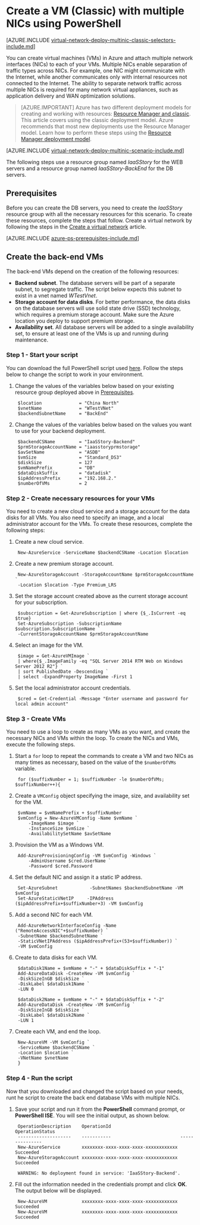 <properties
    pageTitle="Create a VM (Classic) with multiple NICs using PowerShell | Azure"
    description="Learn how to create a VM with multiple NICs through the classic deployment model using PowerShell."
    services="virtual-network"
    documentationcenter="na"
    author="jimdial"
    manager="carmonm"
    editor=""
    tags="azure-service-management" />
<tags
    ms.assetid="6e50f39a-2497-4845-a5d4-7332dbc203c5"
    ms.service="virtual-network"
    ms.devlang="na"
    ms.topic="article"
    ms.tgt_pltfrm="na"
    ms.workload="infrastructure-services"
    ms.date="02/02/2016"
    wacn.date=""
    ms.author="jdial" />

# Create a VM (Classic) with multiple NICs using PowerShell

[AZURE.INCLUDE [virtual-network-deploy-multinic-classic-selectors-include.md](../../includes/virtual-network-deploy-multinic-classic-selectors-include.md)]

You can create virtual machines (VMs) in Azure and attach multiple network interfaces (NICs) to each of your VMs. Multiple NICs enable separation of traffic types across NICs. For example, one NIC might communicate with the Internet, while another communicates only with internal resources not connected to the Internet. The ability to separate network traffic across multiple NICs is required for many network virtual appliances, such as application delivery and WAN optimization solutions.

> [AZURE.IMPORTANT]
> Azure has two different deployment models for creating and working with resources:  [Resource Manager and classic](/documentation/articles/resource-manager-deployment-model/). This article covers using the classic deployment model. Azure recommends that most new deployments use the Resource Manager model. Learn how to perform these steps using the [Resource Manager deployment model](/documentation/articles/virtual-network-deploy-multinic-arm-ps/).

[AZURE.INCLUDE [virtual-network-deploy-multinic-scenario-include.md](../../includes/virtual-network-deploy-multinic-scenario-include.md)]

The following steps use a resource group named *IaaSStory* for the WEB servers and a resource group named *IaaSStory-BackEnd* for the DB servers.

## Prerequisites

Before you can create the DB servers, you need to create the *IaaSStory* resource group with all the necessary resources for this scenario. To create these resources, complete the steps that follow. Create a virtual network by following the steps in the [Create a virtual network](/documentation/articles/virtual-networks-create-vnet-classic-netcfg-ps/) article.

[AZURE.INCLUDE [azure-ps-prerequisites-include.md](../../includes/azure-ps-prerequisites-include.md)]

## Create the back-end VMs
The back-end VMs depend on the creation of the following resources:

* **Backend subnet**. The database servers will be part of a separate subnet, to segregate traffic. The script below expects this subnet to exist in a vnet named *WTestVnet*.
* **Storage account for data disks**. For better performance, the data disks on the database servers will use solid state drive (SSD) technology, which requires a premium storage account. Make sure the Azure location you deploy to support premium storage.
* **Availability set**. All database servers will be added to a single availability set, to ensure at least one of the VMs is up and running during maintenance.

### Step 1 - Start your script
You can download the full PowerShell script used [here](https://raw.githubusercontent.com/Azure/azure-quickstart-templates/master/IaaS-Story/11-MultiNIC/classic/virtual-network-deploy-multinic-classic-ps.ps1). Follow the steps below to change the script to work in your environment.

1. Change the values of the variables below based on your existing resource group deployed above in [Prerequisites](#Prerequisites).

        $location              = "China North"
        $vnetName              = "WTestVNet"
        $backendSubnetName     = "BackEnd"

2. Change the values of the variables below based on the values you want to use for your backend deployment.

        $backendCSName         = "IaaSStory-Backend"
        $prmStorageAccountName = "iaasstoryprmstorage"
        $avSetName             = "ASDB"
        $vmSize                = "Standard_DS3"
        $diskSize              = 127
        $vmNamePrefix          = "DB"
        $dataDiskSuffix        = "datadisk"
        $ipAddressPrefix       = "192.168.2."
        $numberOfVMs           = 2

### Step 2 - Create necessary resources for your VMs
You need to create a new cloud service and a storage account for the data disks for all VMs. You also need to specify an image, and a local administrator account for the VMs. To create these resources, complete the following steps:

1. Create a new cloud service.

        New-AzureService -ServiceName $backendCSName -Location $location

2. Create a new premium storage account.

        New-AzureStorageAccount -StorageAccountName $prmStorageAccountName `
        -Location $location -Type Premium_LRS

3. Set the storage account created above as the current storage account for your subscription.

        $subscription = Get-AzureSubscription | where {$_.IsCurrent -eq $true}  
        Set-AzureSubscription -SubscriptionName $subscription.SubscriptionName `
        -CurrentStorageAccountName $prmStorageAccountName

4. Select an image for the VM.

        $image = Get-AzureVMImage `
        | where{$_.ImageFamily -eq "SQL Server 2014 RTM Web on Windows Server 2012 R2"} `
        | sort PublishedDate -Descending `
        | select -ExpandProperty ImageName -First 1

5. Set the local administrator account credentials.

        $cred = Get-Credential -Message "Enter username and password for local admin account"

### Step 3 - Create VMs
You need to use a loop to create as many VMs as you want, and create the necessary NICs and VMs within the loop. To create the NICs and VMs, execute the following steps.

1. Start a `for` loop to repeat the commands to create a VM and two NICs as many times as necessary, based on the value of the `$numberOfVMs` variable.

        for ($suffixNumber = 1; $suffixNumber -le $numberOfVMs; $suffixNumber++){

2. Create a `VMConfig` object specifying the image, size, and availability set for the VM.

        $vmName = $vmNamePrefix + $suffixNumber
        $vmConfig = New-AzureVMConfig -Name $vmName `
            -ImageName $image `
            -InstanceSize $vmSize `
            -AvailabilitySetName $avSetName

3. Provision the VM as a Windows VM.

        Add-AzureProvisioningConfig -VM $vmConfig -Windows `
            -AdminUsername $cred.UserName `
            -Password $cred.Password

4. Set the default NIC and assign it a static IP address.

        Set-AzureSubnet            -SubnetNames $backendSubnetName -VM $vmConfig
        Set-AzureStaticVNetIP     -IPAddress ($ipAddressPrefix+$suffixNumber+3) -VM $vmConfig

5. Add a second NIC for each VM.

        Add-AzureNetworkInterfaceConfig -Name ("RemoteAccessNIC"+$suffixNumber) `
        -SubnetName $backendSubnetName `
        -StaticVNetIPAddress ($ipAddressPrefix+(53+$suffixNumber)) `
        -VM $vmConfig

6. Create to data disks for each VM.

        $dataDisk1Name = $vmName + "-" + $dataDiskSuffix + "-1"    
        Add-AzureDataDisk -CreateNew -VM $vmConfig `
        -DiskSizeInGB $diskSize `
        -DiskLabel $dataDisk1Name `
        -LUN 0

        $dataDisk2Name = $vmName + "-" + $dataDiskSuffix + "-2"   
        Add-AzureDataDisk -CreateNew -VM $vmConfig `
        -DiskSizeInGB $diskSize `
        -DiskLabel $dataDisk2Name `
        -LUN 1

7. Create each VM, and end the loop.

        New-AzureVM -VM $vmConfig `
        -ServiceName $backendCSName `
        -Location $location `
        -VNetName $vnetName
        }

### Step 4 - Run the script
Now that you downloaded and changed the script based on your needs, runt he script to create the back end database VMs with multiple NICs.

1. Save your script and run it from the **PowerShell** command prompt, or **PowerShell ISE**. You will see the initial output, as shown below.

        OperationDescription    OperationId                          OperationStatus
        --------------------    -----------                          ---------------
        New-AzureService        xxxxxxxx-xxxx-xxxx-xxxx-xxxxxxxxxxxx Succeeded      
        New-AzureStorageAccount xxxxxxxx-xxxx-xxxx-xxxx-xxxxxxxxxxxx Succeeded      

        WARNING: No deployment found in service: 'IaaSStory-Backend'.
2. Fill out the information needed in the credentials prompt and click **OK**. The output below will be displayed.

        New-AzureVM             xxxxxxxx-xxxx-xxxx-xxxx-xxxxxxxxxxxx Succeeded
        New-AzureVM             xxxxxxxx-xxxx-xxxx-xxxx-xxxxxxxxxxxx Succeeded

